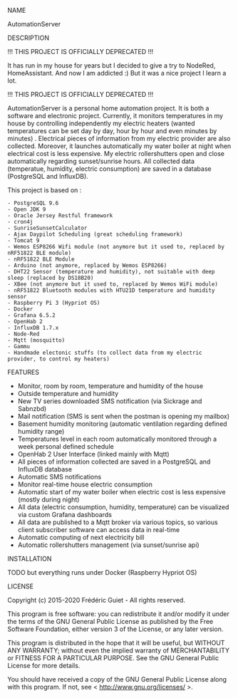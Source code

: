 NAME
   
  AutomationServer

DESCRIPTION

  !!! THIS PROJECT IS OFFICIALLY DEPRECATED !!!
  
  It has run in my house for years but I decided to give a try to NodeRed, HomeAssistant.
  And now I am addicted :) But it was a nice project I learn a lot.
  
  !!! THIS PROJECT IS OFFICIALLY DEPRECATED !!!

  AutomationServer is a personal home automation project. 
  It is both a software and electronic project.
  Currently, it monitors temperatures in my house by controlling independently my electric heaters (wanted temperatures can be set day by day, hour by hour and even minutes by minutes) . 
  Electrical pieces of information from my electric provider are also collected. 
  Moreover, it launches automatically my water boiler at night when electrical cost is less expensive. My electric rollershutters open and close automatically regarding sunset/sunrise hours.
  All collected data (temperatue, humidity, electric consumption) are saved in a database (PostgreSQL and InfluxDB).
  
  This project is based on :
  
    - PostgreSQL 9.6
    - Open JDK 9
    - Oracle Jersey Restful framework
    - cron4j
    - SunriseSunsetCalculator
    - Ajax Daypilot Scheduling (great scheduling framework)
    - Tomcat 9
    - Wemos ESP8266 Wifi module (not anymore but it used to, replaced by nRF51822 BLE module)
    - nRF51822 BLE Module
    - Arduino (not anymore, replaced by Wemos ESP8266)
    - DHT22 Sensor (temperature and humidity), not suitable with deep sleep (replaced by DS18B20)
    - XBee (not anymore but it used to, replaced by Wemos WiFi module)
    - nRF51822 Bluetooth modules with HTU21D temperature and humidity sensor
    - Raspberry Pi 3 (Hypriot OS)
    - Docker
    - Grafana 6.5.2
    - OpenHab 2
    - InfluxDB 1.7.x
    - Node-Red
    - Mqtt (mosquitto)
    - Gammu
    - Handmade electonic stuffs (to collect data from my electric provider, to control my heaters)

FEATURES

  - Monitor, room by room, temperature and humidity of the house
  - Outside temperature and humidity
  - New TV series downloaded SMS notification (via Sickrage and Sabnzbd)
  - Mail notification (SMS is sent when the postman is opening my mailbox)
  - Basement humidity monitoring (automatic ventilation regarding defined humidity range)
  - Temperatures level in each room automatically monitored through a week personal defined schedule
  - OpenHab 2 User Interface (linked mainly with Mqtt)
  - All pieces of information collected are saved in a PostgreSQL and InfluxDB database 
  - Automatic SMS notifications
  - Monitor real-time house electric consumption
  - Automatic start of my water boiler when electric cost is less expensive (mostly during night)
  - All data (electric consumption, humidity, temperature) can be visualized via custom Grafana dashboards
  - All data are published to a Mqtt broker via various topics, so various client subscriber software can access data in real-time
  - Automatic computing of next electricity bill
  - Automatic rollershutters management (via sunset/sunrise api)

INSTALLATION

  TODO but everything runs under Docker (Raspberry Hypriot OS) 

LICENSE

  Copyright (c) 2015-2020 Frédéric Guiet  - All rights reserved.

  This program is free software: you can redistribute it and/or modify
  it under the terms of the GNU General Public License as published by
  the Free Software Foundation, either version 3 of the License, or
  any later version.

  This program is distributed in the hope that it will be useful,
  but WITHOUT ANY WARRANTY; without even the implied warranty of
  MERCHANTABILITY or FITNESS FOR A PARTICULAR PURPOSE.  See the
  GNU General Public License for more details.

  You should have received a copy of the GNU General Public License
  along with this program.  If not, see < http://www.gnu.org/licenses/ >.
